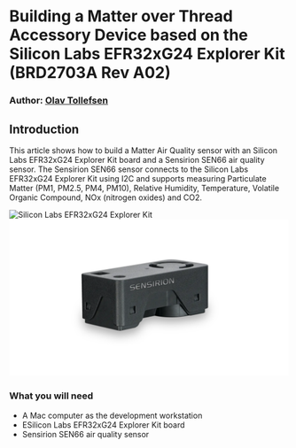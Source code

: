 # Building a Matter over Thread Accessory Device based on the Silicon Labs EFR32xG24 Explorer Kit (BRD2703A Rev A02)
### Author: [Olav Tollefsen](https://www.linkedin.com/in/olavtollefsen/)

## Introduction

This article shows how to build a Matter Air Quality sensor with an Silicon Labs EFR32xG24 Explorer Kit board and a Sensirion SEN66 air quality sensor. The Sensirion SEN66 sensor connects to the Silicon Labs EFR32xG24 Explorer Kit using I2C and supports measuring Particulate Matter (PM1, PM2.5, PM4, PM10), Relative Humidity, Temperature, Volatile Organic Compound, NOx (nitrogen oxides) and CO2.

![Silicon Labs EFR32xG24 Explorer Kit](./images/exg24-ek2703a.png)
![Sensirion SEN66 Air Quality Sensor](./images/sensirion-sen66.png)

### What you will need

- A Mac computer as the development workstation
- ESilicon Labs EFR32xG24 Explorer Kit board
- Sensirion SEN66 air quality sensor
